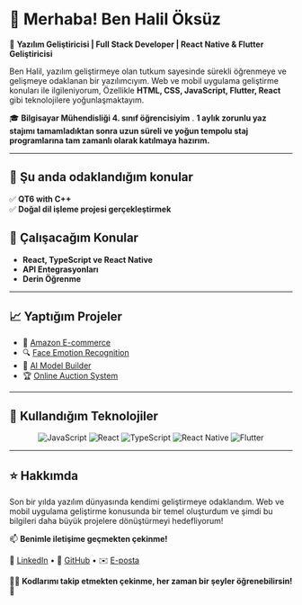 # 👋 Merhaba! Ben Halil Öksüz

🔧 **Yazılım Geliştiricisi | Full Stack Developer | React Native & Flutter Geliştiricisi**

Ben Halil, yazılım geliştirmeye olan tutkum sayesinde sürekli öğrenmeye ve gelişmeye odaklanan bir yazılımcıyım. Web ve mobil uygulama geliştirme konuları ile ilgileniyorum, Özellikle **HTML, CSS, JavaScript, Flutter, React** gibi teknolojilere yoğunlaşmaktayım.

🎓 **Bilgisayar Mühendisliği 4. sınıf öğrencisiyim** . **1 aylık zorunlu yaz stajımı tamamladıktan sonra uzun süreli ve yoğun tempolu staj programlarına tam zamanlı olarak katılmaya hazırım.**

---

## 🎯 Şu anda odaklandığım konular
✅ **QT6 with C++**  
✅ **Doğal dil işleme projesi gerçekleştirmek**

## 🌱 Çalışacağım Konular
- **React, TypeScript ve React Native**
- **API Entegrasyonları**
- **Derin Öğrenme**

---

## 📈 Yaptığım Projeler
- 🛒 [Amazon E-commerce](https://github.com/halilcanoksuz66/Amazon-E-commerce)
- 🔍 [Face Emotion Recognition](https://github.com/halilcanoksuz66/Face-Emotion-Recognotion)
- 🤖 [AI Model Builder](https://github.com/halilcanoksuz66/AI-Model-Builder)
- 🏆 [Online Auction System](https://github.com/halilcanoksuz66/Online-Auction-System)

---

## 🚀 Kullandığım Teknolojiler

<div align="center">
  <img src="https://img.shields.io/badge/JavaScript-F7DF1E?style=flat&logo=javascript&logoColor=black" alt="JavaScript" />
  <img src="https://img.shields.io/badge/React-61DAFB?style=flat&logo=react&logoColor=black" alt="React" />
  <img src="https://img.shields.io/badge/TypeScript-3178C6?style=flat&logo=typescript&logoColor=white" alt="TypeScript" />
  <img src="https://img.shields.io/badge/React%20Native-61DAFB?style=flat&logo=react&logoColor=black" alt="React Native" />
  <img src="https://img.shields.io/badge/Flutter-02569B?style=flat&logo=flutter&logoColor=white" alt="Flutter" />
</div>

---

## ⭐ Hakkımda
Son bir yılda yazılım dünyasında kendimi geliştirmeye odaklandım. Web ve mobil uygulama geliştirme konusunda bir temel oluşturdum ve şimdi bu bilgileri daha büyük projelere dönüştürmeyi hedefliyorum! 

📫 **Benimle iletişime geçmekten çekinme!**

🔗 [LinkedIn](https://www.linkedin.com/in/halilcanoksuz/) • 🔗 [GitHub](https://github.com/halilcanoksuz66) • ✉️ [E-posta](halilcanoksuz66@gmail.com)

🧑‍💻 **Kodlarımı takip etmekten çekinme, her zaman bir şeyler öğrenebilirsin!** 🚀
